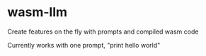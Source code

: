 # wasm-llm
Create features on the fly with prompts and compiled wasm code

Currently works with one prompt, "print hello world"

